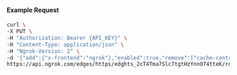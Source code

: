 <!-- Code generated for API Clients. DO NOT EDIT. -->

#### Example Request

```bash
curl \
-X PUT \
-H "Authorization: Bearer {API_KEY}" \
-H "Content-Type: application/json" \
-H "Ngrok-Version: 2" \
-d '{"add":{"x-frontend":"ngrok"},"enabled":true,"remove":["cache-control"]}' \
https://api.ngrok.com/edges/https/edghts_2cT4Tma7Slc7tgtHzYnnO74tteK/routes/edghtsrt_2cT4TrBzYCrUkeB6h5mq3gB1JV7/request_headers
```
